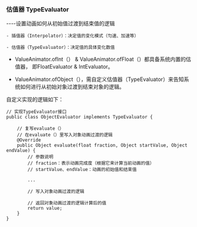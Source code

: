 ### 估值器 TypeEvaluator

----设置动画如何从初始值过渡到结束值的逻辑

    - 插值器（Interpolator）：决定值的变化模式（匀速、加速等）
    
    - 估值器（TypeEvaluator）：决定值的具体变化数值


- ValueAnimator.ofInt（） & ValueAnimator.ofFloat（）都具备系统内置的估值器，   即FloatEvaluator & IntEvaluator。

- ValueAnimator.ofObject（），需自定义估值器（TypeEvaluator）来告知系统如何进行从初始对象过渡到结束对象的逻辑。

自定义实现的逻辑如下：
```
// 实现TypeEvaluator接口 
public class ObjectEvaluator implements TypeEvaluator { 

    // 复写evaluate（） 
    // 在evaluate（）里写入对象动画过渡的逻辑
    @Override 
    public Object evaluate(float fraction, Object startValue, Object endValue) { 
        // 参数说明 
        // fraction：表示动画完成度（根据它来计算当前动画的值）
        // startValue、endValue：动画的初始值和结束值 
        
        ...
        
        // 写入对象动画过渡的逻辑 
        
        // 返回对象动画过渡的逻辑计算后的值 
        return value;
    }
}
```
